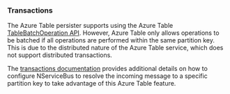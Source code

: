 ﻿### Transactions

The Azure Table persister supports using the Azure Table [TableBatchOperation API](https://docs.microsoft.com/en-us/dotnet/api/microsoft.azure.cosmos.table.tablebatchoperation?view=azure-dotnet). However, Azure Table only allows operations to be batched if all operations are performed within the same partition key. This is due to the distributed nature of the Azure Table service, which does not support distributed transactions.

The [transactions documentation](transactions.md) provides additional details on how to configure NServiceBus to resolve the incoming message to a specific partition key to take advantage of this Azure Table feature.